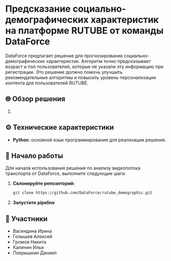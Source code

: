 # Предсказание социально-демографических характеристик на платформе RUTUBE от команды DataForce

DataForce предлагает решение для прогнозирования социально-демографических характеристик. Алгоритм точно предсказывает возраст и пол пользователей, которые не указали эту информацию при регистрации. Это решение должно помочь улучшить рекомендательные алгоритмы и повысить уровень персонализации контента для пользователей RUTUBE.

## 🌐 Обзор решения

1. 

## ⚙️ Технические характеристики

- **Python**: основной язык программирования для реализации решения.


## 🚀 Начало работы

Для начала использования решения по анализу видеопотока транспорта от DataForce, выполните следующие шаги:

1. **Склонируйте репозиторий:**
    ```bash
    git clone https://github.com/DataForce/rutube_demographic.git
    ```

3. **Запустите pipeline**

## 👥 Участники

- Васендина Ирина
- Голышев Алексей
- Громов Никита
- Калинин Илья
- Покрышкин Даниил

